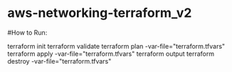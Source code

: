# aws-networking-terraform_v2

#How to Run:

terraform init
terraform validate
terraform plan -var-file="terraform.tfvars"
terraform apply -var-file="terraform.tfvars"
terraform output
terraform destroy -var-file="terraform.tfvars"
